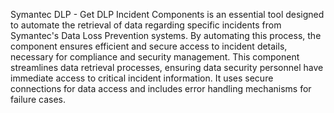 Symantec DLP - Get DLP Incident Components is an essential tool designed to automate the retrieval of data regarding specific incidents from Symantec's Data Loss Prevention systems. By automating this process, the component ensures efficient and secure access to incident details, necessary for compliance and security management. This component streamlines data retrieval processes, ensuring data security personnel have immediate access to critical incident information. It uses secure connections for data access and includes error handling mechanisms for failure cases.

